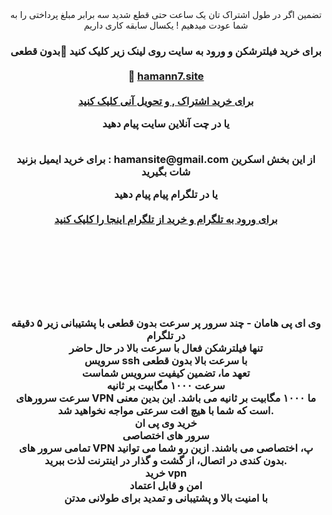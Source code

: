 
<center> تضمین اگر در طول اشتراک تان یک ساعت حتی قطع شدید سه برابر مبلغ پرداختی را به شما عودت میدهیم ! یکسال سابقه  کاری داریم <h3> <b> 
 برای خرید فیلترشکن و ورود به سایت روی لینک زیر کلیک کنید 🚀بدون قطعی 
    <br>  <br>
 🔴 <a href="https://hamann7.site/">hamann7.site </a>
  <br>  <br>
<a href="https://hamann7.site/">برای خرید اشتراک , و تحویل آنی کلیک کنید </a>


یا در چت آنلاین سایت پیام دهید   <br>  <br>
<p><span>برای خرید ایمیل  بزنید : hamansite@gmail.com 
 از این بخش اسکرین شات بگیرید 

یا در تلگرام پیام پیام دهید   <br>  <br>
<a href="http://tlgrm.in/haman_site">برای ورود به تلگرام و خرید از تلگرام  اینجا را کلیک کنید</a>
<p><span>
  <br> <br> <br> <p><span><img src="https://hamann1.site/wp-content/uploads/2023/10/baner-hamaaan.png" alt=""/></span></p><br> 

وی ای پی هامان - چند سرور پر سرعت بدون قطعی  با پشتیبانی زیر ۵ دقیقه در تلگرام 
<br> 
تنها فیلترشکن فعال با سرعت بالا در حال حاضر
<br> 
  سرویس  ssh با سرعت بالا بدون قطعی
<br> 
تعهد ما، تضمین کیفیت سرویس شماست
<br> 
سرعت ۱۰۰۰ مگابیت بر ثانیه<br> 
سرعت سرورهای VPN ما ۱۰۰۰ مگابیت بر ثانیه می باشد. این بدین معنی است که شما با هیچ افت سرعتی مواجه نخواهید شد.
<br> 
خرید وی پی ان
<br> 
سرور های اختصاصی<br> 
تمامی سرور های VPN پ، اختصاصی می باشند. ازین رو شما می توانید بدون کندی در اتصال، از گشت و گذار در اینترنت لذت ببرید.
<br> 
خرید vpn
<br> 
امن و قابل اعتماد<br> 
با امنیت بالا  و پشتیبانی و تمدید برای طولانی مدتن 

<br> 



</b>  </h3> </center>
